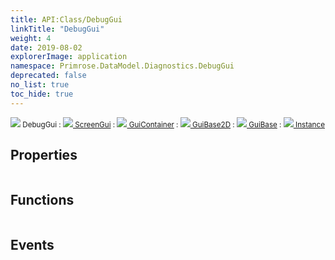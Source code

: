```yaml
---
title: API:Class/DebugGui
linkTitle: "DebugGui"
weight: 4
date: 2019-08-02
explorerImage: application
namespace: Primrose.DataModel.Diagnostics.DebugGui
deprecated: false
no_list: true
toc_hide: true
---
```

<small class="inheritance">
<span class="" href="/docs/api-reference/Class/DebugGui"><img src="/icons/silk/application.png"/>&nbsp;DebugGui</span>&nbsp;:&nbsp;<a class="" href="/docs/api-reference/Class/ScreenGui"><img src="/icons/silk/application.png"/>&nbsp;ScreenGui</a>&nbsp;:&nbsp;<a class="" href="/docs/api-reference/Class/GuiContainer"><img src="/icons/silk/default.png"/>&nbsp;GuiContainer</a>&nbsp;:&nbsp;<a class="" href="/docs/api-reference/Class/GuiBase2D"><img src="/icons/silk/default.png"/>&nbsp;GuiBase2D</a>&nbsp;:&nbsp;<a class="" href="/docs/api-reference/Class/GuiBase"><img src="/icons/silk/default.png"/>&nbsp;GuiBase</a>&nbsp;:&nbsp;<a class="" href="/docs/api-reference/Class/Instance"><img src="/icons/silk/default.png"/>&nbsp;Instance</a></small>
 
## Properties
 
<table class="studiohide">
<tbody>
</tbody>
</table>
 
## Functions
 
<table class="studiohide">
<tbody>
</tbody>
</table>
 
## Events
 
<table class="studiohide">
<tbody>
</tbody>
</table>
<b>
</b>
<div class="inheritors">
<ul class="root">
</ul>
</div>
